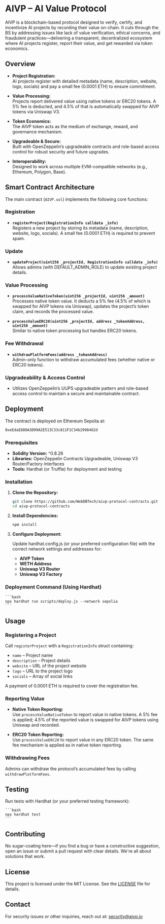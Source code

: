 # AIVP – AI Value Protocol

AIVP is a blockchain-based protocol designed to verify, certify, and incentivize AI projects by recording their value on-chain. It cuts through the BS by addressing issues like lack of value verification, ethical concerns, and fraudulent practices—delivering a transparent, decentralized ecosystem where AI projects register, report their value, and get rewarded via token economics.

## Overview

- **Project Registration:**  
  AI projects register with detailed metadata (name, description, website, logo, socials) and pay a small fee (0.0001 ETH) to ensure commitment.
- **Value Processing:**  
  Projects report delivered value using native tokens or ERC20 tokens. A 5% fee is deducted, and 4.5% of that is automatically swapped for AIVP tokens via Uniswap V3.

- **Token Economics:**  
  The AIVP token acts as the medium of exchange, reward, and governance mechanism.

- **Upgradeable & Secure:**  
  Built with OpenZeppelin’s upgradeable contracts and role-based access control for robust security and future upgrades.

- **Interoperability:**  
  Designed to work across multiple EVM-compatible networks (e.g., Ethereum, Polygon, Base).

## Smart Contract Architecture

The main contract (`AIVP.sol`) implements the following core functions:

### Registration

- **`registerProject(RegistrationInfo calldata _info)`**  
  Registers a new project by storing its metadata (name, description, website, logo, socials). A small fee (0.0001 ETH) is required to prevent spam.

### Update

- **`updateProject(uint256 _projectId, RegistrationInfo calldata _info)`**  
  Allows admins (with DEFAULT_ADMIN_ROLE) to update existing project details.

### Value Processing

- **`processValueNativeToken(uint256 _projectId, uint256 _amount)`**  
  Processes native token value. It deducts a 5% fee (4.5% of which is swapped for AIVP tokens via Uniswap), updates the project’s token claim, and records the processed value.

- **`processValueERC20(uint256 _projectId, address _tokenAddress, uint256 _amount)`**  
  Similar to native token processing but handles ERC20 tokens.

### Fee Withdrawal

- **`withdrawPlatformFees(address _tokenAddress)`**  
  Admin-only function to withdraw accumulated fees (whether native or ERC20 tokens).

### Upgradeability & Access Control

- Utilizes OpenZeppelin’s UUPS upgradeable pattern and role-based access control to maintain a secure and maintainable contract.

## Deployment

The contract is deployed on Ethereum Sepolia at:

```bash
0xeEdaE880A3D99A2E513C33c811F1C34b2998462d
```

### Prerequisites

- **Solidity Version:** ^0.8.26
- **Libraries:** OpenZeppelin Contracts Upgradeable, Uniswap V3 Router/Factory interfaces
- **Tools:** Hardhat (or Truffle) for deployment and testing

### Installation

1. **Clone the Repository:**

   ```bash
   git clone https://github.com/WebDBTech/aivp-protocol-contracts.git
   cd aivp-protocol-contracts
   ```

2. **Install Dependencies:**

   ```bash
   npm install
   ```

3. **Configure Deployment:**

   Update hardhat.config.js (or your preferred configuration file) with the correct network settings and addresses for:

   - **AIVP Token**
   - **WETH Address**
   - **Uniswap V3 Router**
   - **Uniswap V3 Factory**

### Deployment Command (Using Hardhat)

    ```bash
    npx hardhat run scripts/deploy.js --network sepolia
    ```

## Usage

### Registering a Project

Call `registerProject` with a `RegistrationInfo` struct containing:

- `name` – Project name
- `description` – Project details
- `website` – URL of the project website
- `logo` – URL to the project logo
- `socials` – Array of social links

A payment of 0.0001 ETH is required to cover the registration fee.

### Reporting Value

- **Native Token Reporting:**  
  Use `processValueNativeToken` to report value in native tokens. A 5% fee is applied; 4.5% of the reported value is swapped for AIVP tokens using Uniswap and recorded.

- **ERC20 Token Reporting:**  
  Use `processValueERC20` to report value in any ERC20 token. The same fee mechanism is applied as in native token reporting.

### Withdrawing Fees

Admins can withdraw the protocol’s accumulated fees by calling `withdrawPlatformFees`.

## Testing

Run tests with Hardhat (or your preferred testing framework):

    ```bash
    npx hardhat test
    ```

## Contributing

No sugar-coating here—if you find a bug or have a constructive suggestion, open an issue or submit a pull request with clear details. We're all about solutions that work.

## License

This project is licensed under the MIT License. See the [LICENSE](LICENSE) file for details.

## Contact

For security issues or other inquiries, reach out at: [security@aivp.io](mailto:security@aivp.io)
